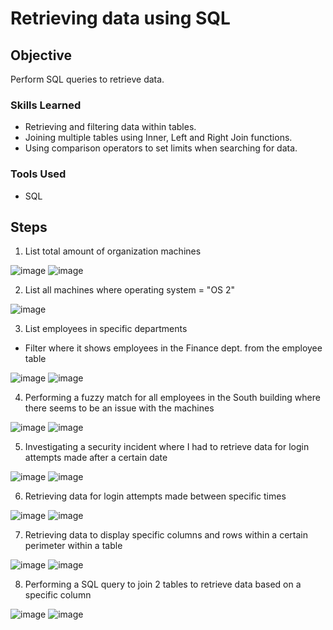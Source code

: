 
# Retrieving data using SQL

## Objective

Perform SQL queries to retrieve data.  

### Skills Learned

- Retrieving and filtering data within tables.
- Joining multiple tables using Inner, Left and Right Join functions.
- Using comparison operators to set limits when searching for data.


### Tools Used

- SQL

## Steps

1. List total amount of organization machines

![image](https://github.com/user-attachments/assets/66b4ffbd-d900-4add-827b-7fd3ea3a5ee0)
![image](https://github.com/user-attachments/assets/d0beef2f-806d-438b-b25a-d95e8ecc87b7)

2. List all machines where operating system = "OS 2"

![image](https://github.com/user-attachments/assets/15837ebc-7d4d-41ec-bb47-d8f4e0c7ad1e)

3. List employees in specific departments 
 - Filter where it shows employees in the Finance dept. from the employee table

![image](https://github.com/user-attachments/assets/d587e12e-27e6-496e-98cd-c6e39770165c)
![image](https://github.com/user-attachments/assets/136222c3-608c-4e68-9aeb-55c01a10efe1)

4. Performing a fuzzy match for all employees in the South building where there seems to be an issue with the machines
 
![image](https://github.com/user-attachments/assets/bd15c51e-b988-4e72-bd9c-cdedb97336e6)
![image](https://github.com/user-attachments/assets/da98f79d-50ca-40a1-969e-e91b95aa7896)

5. Investigating a security incident where I had to retrieve data for login attempts made after a certain date
   
![image](https://github.com/user-attachments/assets/964c3c1c-0ff6-4670-a8e3-4cd2e562604b)
![image](https://github.com/user-attachments/assets/bafbc65b-2fc8-4cef-a15e-914e6a2c3497)

6. Retrieving data for login attempts made between specific times

![image](https://github.com/user-attachments/assets/e877412d-7792-4829-85c5-bad77aa5d876)
![image](https://github.com/user-attachments/assets/4daf755e-dc4b-4a00-ab19-ad7b52da0da4)

7. Retrieving data to display specific columns and rows within a certain perimeter within a table

![image](https://github.com/user-attachments/assets/dc934969-066c-442b-926d-14838ab53ff5)
![image](https://github.com/user-attachments/assets/b2044353-e80f-4b01-8647-df3484fb25f2)

8. Performing a SQL query to join 2 tables to retrieve data based on a specific column

![image](https://github.com/user-attachments/assets/d68129bd-3dfd-48fd-b766-4b6ad9dbc343)
![image](https://github.com/user-attachments/assets/20107455-ee09-4e9f-af54-adc8a0f3c7d9)
 
 
